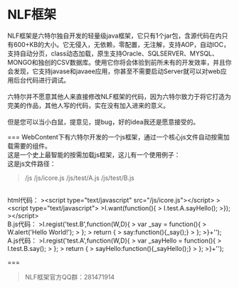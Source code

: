NLF框架
===

NLF框架是六特尔独自开发的轻量级java框架，它只有1个jar包，含源代码在内只有600+KB的大小。它无侵入，无依赖，零配置，无注解，支持AOP，自动IOC，支持自动分页，class动态加载，原生支持Oracle、SQLSERVER、MYSQL、MONGO和独创的CSV数据库。使用它你将会体验到前所未有的开发效率，并且你会发现，它支持javase和javaee应用，你甚至不需要启动Server就可以对web应用后台代码进行调试。
<br />
<br />
六特尔并不愿意其他人来直接修改NLF框架的代码，因为六特尔致力于将它打造为完美的作品，其他人写的代码，实在没有加入进来的意义。
<br />
<br /> 
但是您可以当小白鼠，提意见，提bug，好的idea我还是愿意接受的。

===
WebContent下有六特尔开发的一个js框架，通过一个核心js文件自动按需加载需要的组件。
<br />
这是一个史上最智能的按需加载js框架，这儿有一个使用例子：
<br />
这是js文件路径：
>/js
>/js/icore.js
>/js/test/A.js
>/js/test/B.js
<br />
html代码：
>&lt;script type="text/javascript" src="/js/icore.js"&gt;&lt;/script&gt;
>&lt;script type="text/javascript"&gt;
>I.want(function(){
>  I.test.A.sayHello();
>});
>&lt;/script&gt;
<br />
B.js代码：
>I.regist('test.B',function(W,D){
>  var _say = function(){
>    W.alert('Hello World!');
>  };
>  return {
>    say:function(){_say();}
>  };
>}+'');
<br />
A.js代码：
>I.regist('test.A',function(W,D){
>  var _sayHello = function(){
>    I.test.B.say();
>  };
>  return {
>    sayHello:function(){_sayHello();}
>  };
>}+'');

===

> NLF框架官方QQ群：281471914
